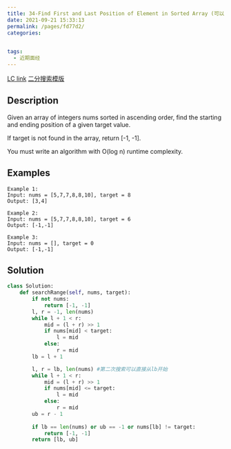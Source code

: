 ```yaml
---
title: 34-Find First and Last Position of Element in Sorted Array (可以转化成number of occurrences of a given number in a sorted list)
date: 2021-09-21 15:33:13
permalink: /pages/fd77d2/
categories:
  

tags:
  - 近期面经
---
```

[LC link](https://leetcode.com/problems/find-first-and-last-position-of-element-in-sorted-array/)
[二分搜索模版](https://emmableu.github.io/blog/pages/fb7263)
## Description
Given an array of integers nums sorted in ascending order, find the starting and ending position of a given target value.

If target is not found in the array, return [-1, -1].

You must write an algorithm with O(log n) runtime complexity.

## Examples
```
Example 1:
Input: nums = [5,7,7,8,8,10], target = 8
Output: [3,4]

Example 2:
Input: nums = [5,7,7,8,8,10], target = 6
Output: [-1,-1]

Example 3:
Input: nums = [], target = 0
Output: [-1,-1]
``` 

## Solution
```python
class Solution:
    def searchRange(self, nums, target):
        if not nums:
            return [-1, -1]
        l, r = -1, len(nums)
        while l + 1 < r:
            mid = (l + r) >> 1
            if nums[mid] < target:
                l = mid
            else:
                r = mid
        lb = l + 1 

        l, r = lb, len(nums) #第二次搜索可以直接从lb开始
        while l + 1 < r: 
            mid = (l + r) >> 1
            if nums[mid] <= target:
                l = mid
            else:
                r = mid
        ub = r - 1 
        
        if lb == len(nums) or ub == -1 or nums[lb] != target:
            return [-1, -1]
        return [lb, ub]
```
